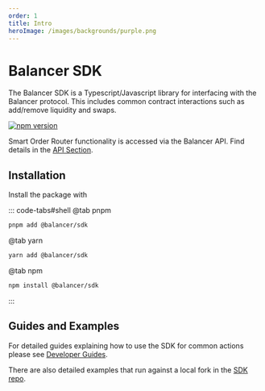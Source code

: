 ```yaml
---
order: 1
title: Intro
heroImage: /images/backgrounds/purple.png
---
```


# Balancer SDK

The Balancer SDK is a Typescript/Javascript library for interfacing with the Balancer protocol. This includes common contract interactions such as add/remove liquidity and swaps.

[![npm version](https://img.shields.io/npm/v/@balancer/sdk/latest.svg)](https://www.npmjs.com/package/@balancer/sdk/v/latest)

Smart Order Router functionality is accessed via the Balancer API. Find details in the [API Section](/data-and-analytics/data-and-analytics/balancer-api/balancer-api.md).


## Installation

Install the package with

::: code-tabs#shell
@tab pnpm

```bash
pnpm add @balancer/sdk
```

@tab yarn

```bash
yarn add @balancer/sdk
```

@tab npm
```bash
npm install @balancer/sdk
```
:::

## Guides and Examples

For detailed guides explaining how to use the SDK for common actions please see [Developer Guides](../../integration-guides/guides/add-liquidity-to-pool.md).

There are also detailed examples that run against a local fork in the [SDK repo](https://github.com/balancer/b-sdk/tree/main/examples).